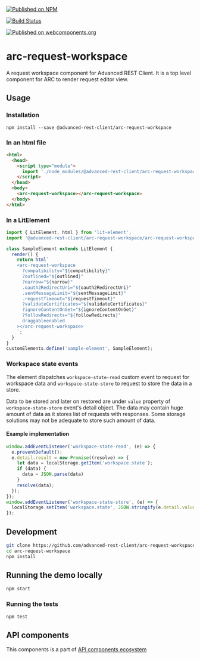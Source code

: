 [![Published on NPM](https://img.shields.io/npm/v/@advanced-rest-client/arc-request-workspace.svg)](https://www.npmjs.com/package/@advanced-rest-client/arc-request-workspace)

[![Build Status](https://travis-ci.org/advanced-rest-client/arc-request-workspace.svg?branch=stage)](https://travis-ci.org/advanced-rest-client/arc-request-workspace)

[![Published on webcomponents.org](https://img.shields.io/badge/webcomponents.org-published-blue.svg)](https://www.webcomponents.org/element/advanced-rest-client/arc-request-workspace)

# arc-request-workspace

A request workspace component for Advanced REST Client. It is a top level component for ARC to render request editor view.

## Usage

### Installation
```
npm install --save @advanced-rest-client/arc-request-workspace
```

### In an html file

```html
<html>
  <head>
    <script type="module">
      import './node_modules/@advanced-rest-client/arc-request-workspace/arc-request-workspace.js';
    </script>
  </head>
  <body>
    <arc-request-workspace></arc-request-workspace>
  </body>
</html>
```

### In a LitElement

```javascript
import { LitElement, html } from 'lit-element';
import '@advanced-rest-client/arc-request-workspace/arc-request-workspace.js';

class SampleElement extends LitElement {
  render() {
    return html`
    <arc-request-workspace
      ?compatibility="${compatibility}"
      ?outlined="${outlined}"
      ?narrow="${narrow}"
      .oauth2RedirectUri="${oauth2RedirectUri}"
      .sentMessageLimit="${sentMessageLimit}"
      .requestTimeout="${requestTimeout}"
      ?validateCertificates="${validateCertificates}"
      ?ignoreContentOnGet="${ignoreContentOnGet}"
      ?followRedirects="${followRedirects}"
      draggableenabled
    ></arc-request-workspace>
    `;
  }
}
customElements.define('sample-element', SampleElement);
```

### Workspace state events

The element dispatches `workspace-state-read` custom event to request for workspace data
and `workspace-state-store` to request to store the data in a store.

Data to be stored and later on restored are under `value` property of `workspace-state-store` event's detail object.
The data may contain huge amount of data as it stores list of requests with responses. Some storage solutions may not be adequate
to store such amount of data.

#### Example implementation

```javascript
window.addEventListener('workspace-state-read', (e) => {
  e.preventDefault();
  e.detail.result = new Promise((resolve) => {
    let data = localStorage.getItem('workspace.state');
    if (data) {
      data = JSON.parse(data)
    }
    resolve(data);
  });
});
window.addEventListener('workspace-state-store', (e) => {
  localStorage.setItem('workspace.state', JSON.stringify(e.detail.value));
});
```

## Development

```sh
git clone https://github.com/advanced-rest-client/arc-request-workspace
cd arc-request-workspace
npm install
```

## Running the demo locally

```sh
npm start
```

### Running the tests
```sh
npm test
```

## API components

This components is a part of [API components ecosystem](https://elements.advancedrestclient.com/)
